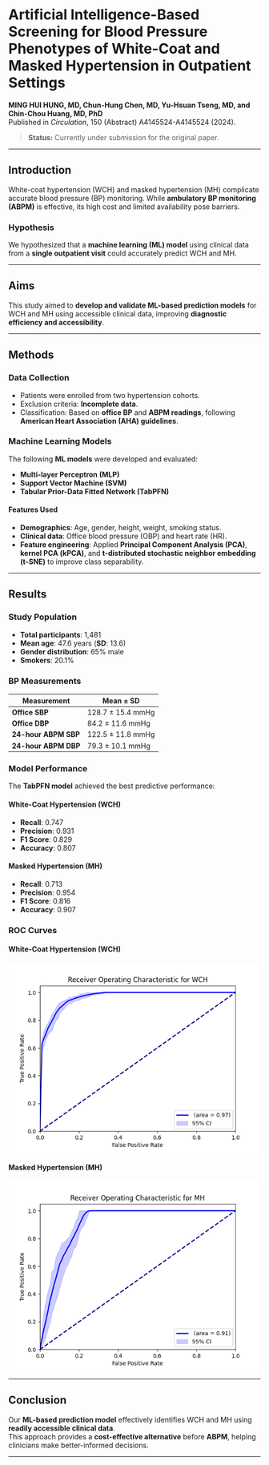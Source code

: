 # **Artificial Intelligence-Based Screening for Blood Pressure Phenotypes of White-Coat and Masked Hypertension in Outpatient Settings**
**MING HUI HUNG, MD, Chun-Hung Chen, MD, Yu-Hsuan Tseng, MD, and Chin-Chou Huang, MD, PhD**  
Published in *Circulation*, 150 (Abstract) A4145524-A4145524 (2024).  

> **Status:** Currently under submission for the original paper.

---

## **Introduction**
White-coat hypertension (WCH) and masked hypertension (MH) complicate accurate blood pressure (BP) monitoring. While **ambulatory BP monitoring (ABPM)** is effective, its high cost and limited availability pose barriers.  

### **Hypothesis**
We hypothesized that a **machine learning (ML) model** using clinical data from a **single outpatient visit** could accurately predict WCH and MH.

---

## **Aims**
This study aimed to **develop and validate ML-based prediction models** for WCH and MH using accessible clinical data, improving **diagnostic efficiency and accessibility**.

---

## **Methods**
### **Data Collection**
- Patients were enrolled from two hypertension cohorts.
- Exclusion criteria: **Incomplete data**.
- Classification: Based on **office BP** and **ABPM readings**, following **American Heart Association (AHA) guidelines**.

### **Machine Learning Models**
The following **ML models** were developed and evaluated:
- **Multi-layer Perceptron (MLP)**
- **Support Vector Machine (SVM)**
- **Tabular Prior-Data Fitted Network (TabPFN)**  

#### **Features Used**
- **Demographics**: Age, gender, height, weight, smoking status.
- **Clinical data**: Office blood pressure (OBP) and heart rate (HR).
- **Feature engineering**: Applied **Principal Component Analysis (PCA)**, **kernel PCA (kPCA)**, and **t-distributed stochastic neighbor embedding (t-SNE)** to improve class separability.

---

## **Results**
### **Study Population**
- **Total participants**: 1,481
- **Mean age**: 47.6 years (**SD**: 13.6)
- **Gender distribution**: 65% male
- **Smokers**: 20.1%

### **BP Measurements**
| Measurement | Mean ± SD |
|------------|----------|
| **Office SBP** | 128.7 ± 15.4 mmHg |
| **Office DBP** | 84.2 ± 11.6 mmHg |
| **24-hour ABPM SBP** | 122.5 ± 11.8 mmHg |
| **24-hour ABPM DBP** | 79.3 ± 10.1 mmHg |

### **Model Performance**
The **TabPFN model** achieved the best predictive performance:  

#### **White-Coat Hypertension (WCH)**
- **Recall**: 0.747  
- **Precision**: 0.931  
- **F1 Score**: 0.829  
- **Accuracy**: 0.807  

#### **Masked Hypertension (MH)**
- **Recall**: 0.713  
- **Precision**: 0.954  
- **F1 Score**: 0.816  
- **Accuracy**: 0.907  

### **ROC Curves**
#### **White-Coat Hypertension (WCH)**
![ROC Curve for WCH](roc_curve_WCH_filter.png)

#### **Masked Hypertension (MH)**
![ROC Curve for MH](roc_curve_MH_filter.png)

---

## **Conclusion**
Our **ML-based prediction model** effectively identifies WCH and MH using **readily accessible clinical data**.  
This approach provides a **cost-effective alternative** before **ABPM**, helping clinicians make better-informed decisions.

---

